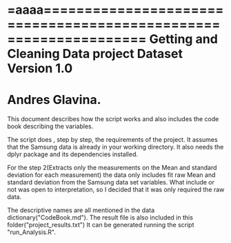 =aaaa=================================================================
Getting and Cleaning Data project Dataset
Version 1.0
==================================================================
Andres Glavina.
==================================================================

This document describes how the script works and also includes the code book describing the variables.

The script does , step by step, the requirements of the project.
It assumes that the Samsung data is already in your working directory.
It also needs the dplyr package and its dependencies installed.

For the step 2(Extracts only the measurements on the Mean and standard deviation for each measurement) 
the data only includes fit raw Mean and standard deviation from the Samsung data set variables. What include or not was open to interpretation, so I decided that it was only required the raw data.

The descriptive names are all mentioned in the data dictionary("CodeBook.md").
The result file is also included in this folder("project_results.txt") 
It can be generated running the script "run_Analysis.R".

